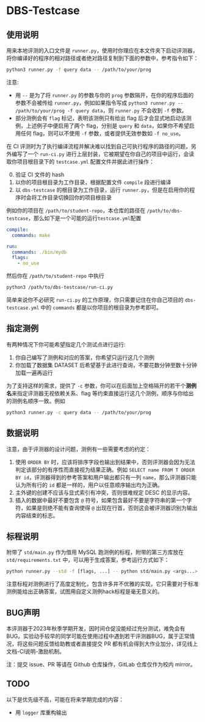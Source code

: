 # DBS-Testcase

## 使用说明

用来本地评测的入口文件是 `runner.py`，使用时你理应在本文件夹下启动评测器，将你编译好的程序的相对路径或者绝对路径复制到下面的参数中，参考指令如下：

```bash
python3 runner.py -f query data -- /path/to/your/prog
```

注意:

- 用 `--` 是为了将 `runner.py` 的参数与你的 `prog` 参数隔开，在你的程序后面的参数不会被传给 `runner.py`，例如如果指令写成 `python3 runner.py -- /path/to/your/prog -f query data`，则 `runner.py` 不会收到 `-f` 参数。
-  部分测例会有 `flag` 标记，表明该测例只有给出 flag 后才会显式地启动该测例，上述例子中便启用了两个 flag，分别是 `query` 和 `data`，如果你不希望启用任何 flag，则可以不使用 `-f` 参数，或者提供无效参数如 `-f no_use`。

在 CI 评测时为了执行编译流程并解决难以找到自己可执行程序的路径的问题，另外编写了一个 `run-ci.py` 进行上层封装，它被期望在你自己的项目中运行，会读取你项目根目录下的 `testcase.yml` 配置文件并据此进行操作：
 
0. 验证 CI 文件的 hash
1. 以你的项目根目录为工作目录，根据配置文件 `compile` 段进行编译
2. 以 `dbs-testcase` 的根目录为工作目录，运行 `runner.py`，但是在启用你的程序时会将工作目录切换回你的项目根目录

例如你的项目在 `/path/to/student-repo`，本仓库的路径在 `/path/to/dbs-testcase`，那么如下是一个可能的运行`testcase.yml`配置

```yml
compile:
  commands: make

run:
  commands: ./bin/mydb
  flags:
    - no_use
```

然后你在 `/path/to/student-repo` 中执行 

```bash
python3 /path/to/dbs-testcase/run-ci.py
```

简单来说你不必研究 `run-ci.py` 的工作原理，你只需要记住在你自己项目的 `dbs-testcase.yml` 中的 `commands` 都是以你项目的根目录为参考即可。

## 指定测例

有两种情况下你可能希望指定几个测试点进行运行:

1. 你自己编写了测例和对应的答案，你希望只运行这几个测例
2. 你加载了数据集 DATASET 后希望基于此进行查询，不要花数分钟至数十分钟加载一遍再运行

为了支持这样的需求，提供了 `-c` 参数，你可以在后面加上空格隔开的若干个**测例名**来指定评测器无视依赖关系、flag 等约束直接运行这几个测例，顺序与你给出的测例名顺序一致。例如
```bash
python3 runner.py -c query data -- /path/to/your/prog
```

## 数据说明

注意，由于评测器的设计问题，测例有一些需要考虑的约定：

1. 使用 `ORDER BY` 时，应该将排序字段也输出到结果中，否则评测器会因为无法判定该部分的有序性而直接视为结果正确。例如 `SELECT name FROM T ORDER BY id`，评测器得到的参考答案和用户输出都只有一列 `name`，那么评测器只能认为所有行的 `id` 都是一样的，用户以任意顺序输出均为正确。
2. 主外键的创建不应该与显式索引有冲突，否则很难规定 DESC 的显示内容。
3. 插入的数据中最好不要包含 `@` 符号，如果包含最好不要是字符串的第一个字符，如果是则绝不能有查询使得 `@` 出现在行首，否则这会被评测器识别为输出内容结束的标志。

## 标程说明

附带了 `std/main.py` 作为借用 MySQL 跑测例的标程，附带的第三方库放在 `std/requirements.txt` 中，可以用于生成答案，参考运行方式如下：

```bash
python runner.py --std -f [flags, ...] -- python std/main.py <args...>
```

注意标程对测例进行了高度定制化，包含许多并不优雅的实现，它只需要对于标准测例能给出正确答案，试图用自定义测例hack标程是毫无意义的。

## BUG声明

本评测器于2023年秋季学期开发，因时间仓促没能经过充分测试，难免会有BUG。实验动手较早的同学可能在使用过程中遇到若干评测器BUG，属于正常情况，将这些问题反馈给助教或者直接提交 PR 都有机会得到大作业加分，详见线上文档-CI说明-激励机制。

注：提交 issue、PR 等请在 Github 仓库操作，GitLab 仓库仅作为校内 mirror。

## TODO

以下是优先级不高，可能在将来学期完成的内容：

- 用 `logger` 库重构输出
